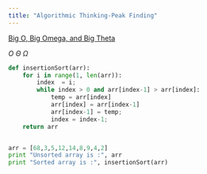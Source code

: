 ```yaml
---
title: "Algorithmic Thinking-Peak Finding"
---
```


[Big O, Big Omega, and Big Theta](https://jarednielsen.com/big-o-omega-theta/)

$O$
$\Theta$ 
$\Omega$

```python
def insertionSort(arr):
	for i in range(1, len(arr)):
		index  = i;
		while index > 0 and arr[index-1] > arr[index]:
			temp = arr[index]
			arr[index] = arr[index-1]
			arr[index-1] = temp;
			index = index-1;
	return arr


arr = [68,3,5,12,14,8,9,4,2]
print "Unsorted array is :", arr
print "Sorted array is :", insertionSort(arr)
```



<script defer src="https://cdn.commento.io/js/commento.js"></script>
<div id="commento"></div>